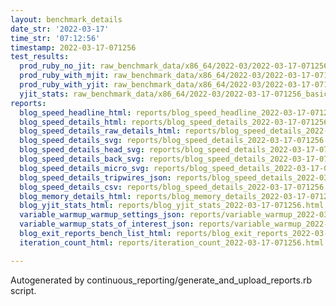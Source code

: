 ```yaml
---
layout: benchmark_details
date_str: '2022-03-17'
time_str: '07:12:56'
timestamp: 2022-03-17-071256
test_results:
  prod_ruby_no_jit: raw_benchmark_data/x86_64/2022-03/2022-03-17-071256_basic_benchmark_prod_ruby_no_jit.json
  prod_ruby_with_mjit: raw_benchmark_data/x86_64/2022-03/2022-03-17-071256_basic_benchmark_prod_ruby_with_mjit.json
  prod_ruby_with_yjit: raw_benchmark_data/x86_64/2022-03/2022-03-17-071256_basic_benchmark_prod_ruby_with_yjit.json
  yjit_stats: raw_benchmark_data/x86_64/2022-03/2022-03-17-071256_basic_benchmark_yjit_stats.json
reports:
  blog_speed_headline_html: reports/blog_speed_headline_2022-03-17-071256.html
  blog_speed_details_html: reports/blog_speed_details_2022-03-17-071256.html
  blog_speed_details_raw_details_html: reports/blog_speed_details_2022-03-17-071256.raw_details.html
  blog_speed_details_svg: reports/blog_speed_details_2022-03-17-071256.svg
  blog_speed_details_head_svg: reports/blog_speed_details_2022-03-17-071256.head.svg
  blog_speed_details_back_svg: reports/blog_speed_details_2022-03-17-071256.back.svg
  blog_speed_details_micro_svg: reports/blog_speed_details_2022-03-17-071256.micro.svg
  blog_speed_details_tripwires_json: reports/blog_speed_details_2022-03-17-071256.tripwires.json
  blog_speed_details_csv: reports/blog_speed_details_2022-03-17-071256.csv
  blog_memory_details_html: reports/blog_memory_details_2022-03-17-071256.html
  blog_yjit_stats_html: reports/blog_yjit_stats_2022-03-17-071256.html
  variable_warmup_warmup_settings_json: reports/variable_warmup_2022-03-17-071256.warmup_settings.json
  variable_warmup_stats_of_interest_json: reports/variable_warmup_2022-03-17-071256.stats_of_interest.json
  blog_exit_reports_bench_list_html: reports/blog_exit_reports_2022-03-17-071256.bench_list.html
  iteration_count_html: reports/iteration_count_2022-03-17-071256.html

---
```

Autogenerated by continuous_reporting/generate_and_upload_reports.rb script.
